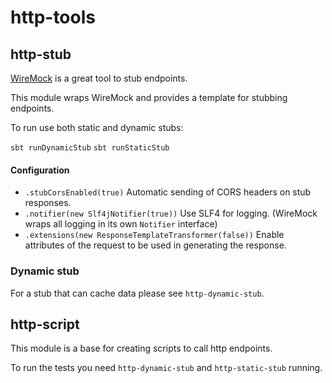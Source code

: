 # http-tools

## http-stub

[WireMock](https://wiremock.org/) is a great tool to stub endpoints.

This module wraps WireMock and provides a template for stubbing endpoints.

To run use both static and dynamic stubs:

```sbt runDynamicStub```
```sbt runStaticStub```

#### Configuration

  - `.stubCorsEnabled(true)` Automatic sending of CORS headers on stub responses.
  - `.notifier(new Slf4jNotifier(true))` Use SLF4 for logging. (WireMock wraps all logging in its own `Notifier` interface)
  - `.extensions(new ResponseTemplateTransformer(false))` Enable attributes of the request to be used in generating the response. 

### Dynamic stub

For a stub that can cache data please see `http-dynamic-stub`.

## http-script

This module is a base for creating scripts to call http endpoints.

To run the tests you need `http-dynamic-stub` and `http-static-stub` running. 